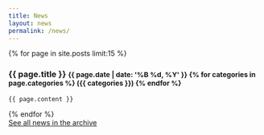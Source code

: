 ```yaml
---
title: News
layout: news
permalink: /news/
---
```



  {% for page in site.posts limit:15 %}
  <article class="news">
    <h3>
      {{ page.title }}
      <small class="pull-right">{{ page.date | date: '%B %d, %Y' }} {% for categories in page.categories %} ({{ categories }}) {% endfor %}</small>
    </h3>

    {{ page.content }}

  </article>
  {% endfor %}
  
   <br />
                <a class="btn btn-primary btn-block news" href="/opensource/news/archive/" role="button">See all news in the archive</a>
 

